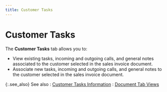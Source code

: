 ```yaml
---
title: Customer Tasks
---
```


# Customer Tasks


The **Customer Tasks** tab allows you to:

- View existing tasks, incoming and outgoing calls, and general notes associated to the customer selected in the sales invoice document.
- Associate new tasks, incoming and outgoing calls, and general notes to the customer selected in the sales invoice document.



{:.see_also}
See also
: [Customer Tasks Information]({{site.sp_baseurl}}/sales-docs/docs-profile/contents/tab-details/tasks/customer_tasks_information_doc_view_details_sales_docs_content.html)
: [Document Tab Views]({{site.sp_baseurl}}/misc/document_view_details_sales_invoices_step_by_step.html)

